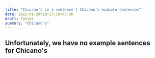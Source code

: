 ```yaml
---
title: "Chicano's in a sentence | Chicano's example sentences"
date: 2021-01-20T19:57:50+05:30
draft: falses
summary: "Chicano's"
---
```

## Unfortunately, we have no example sentences for Chicano's                 
